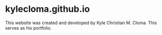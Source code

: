 # kylecloma.github.io

This website was created and developed by Kyle Christian M. Cloma. This serves as his portfolio.
